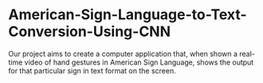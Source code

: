 # American-Sign-Language-to-Text-Conversion-Using-CNN
Our project aims to create a computer application that, when shown a real-time video of hand gestures in American Sign Language, shows the output for that particular sign in text format on the screen.
